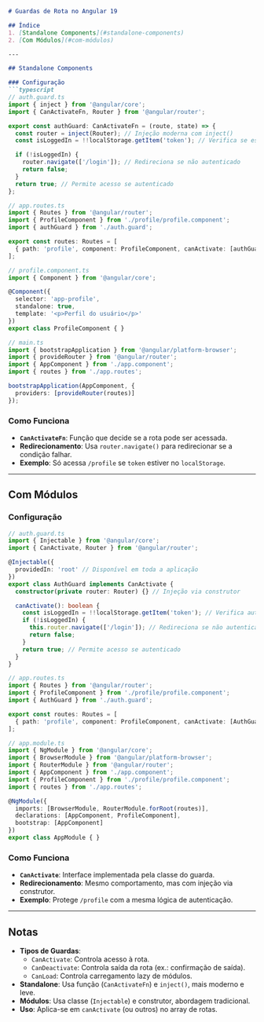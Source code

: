 
```markdown
# Guardas de Rota no Angular 19

## Índice
1. [Standalone Components](#standalone-components)
2. [Com Módulos](#com-módulos)

---

## Standalone Components

### Configuração
```typescript
// auth.guard.ts
import { inject } from '@angular/core';
import { CanActivateFn, Router } from '@angular/router';

export const authGuard: CanActivateFn = (route, state) => {
  const router = inject(Router); // Injeção moderna com inject()
  const isLoggedIn = !!localStorage.getItem('token'); // Verifica se está autenticado

  if (!isLoggedIn) {
    router.navigate(['/login']); // Redireciona se não autenticado
    return false;
  }
  return true; // Permite acesso se autenticado
};

// app.routes.ts
import { Routes } from '@angular/router';
import { ProfileComponent } from './profile/profile.component';
import { authGuard } from './auth.guard';

export const routes: Routes = [
  { path: 'profile', component: ProfileComponent, canActivate: [authGuard] } // Protege a rota
];

// profile.component.ts
import { Component } from '@angular/core';

@Component({
  selector: 'app-profile',
  standalone: true,
  template: '<p>Perfil do usuário</p>'
})
export class ProfileComponent { }

// main.ts
import { bootstrapApplication } from '@angular/platform-browser';
import { provideRouter } from '@angular/router';
import { AppComponent } from './app.component';
import { routes } from './app.routes';

bootstrapApplication(AppComponent, {
  providers: [provideRouter(routes)]
});
```

### Como Funciona
- **`CanActivateFn`**: Função que decide se a rota pode ser acessada.
- **Redirecionamento**: Usa `router.navigate()` para redirecionar se a condição falhar.
- **Exemplo**: Só acessa `/profile` se `token` estiver no `localStorage`.

---

## Com Módulos

### Configuração
```typescript
// auth.guard.ts
import { Injectable } from '@angular/core';
import { CanActivate, Router } from '@angular/router';

@Injectable({
  providedIn: 'root' // Disponível em toda a aplicação
})
export class AuthGuard implements CanActivate {
  constructor(private router: Router) {} // Injeção via construtor

  canActivate(): boolean {
    const isLoggedIn = !!localStorage.getItem('token'); // Verifica autenticação
    if (!isLoggedIn) {
      this.router.navigate(['/login']); // Redireciona se não autenticado
      return false;
    }
    return true; // Permite acesso se autenticado
  }
}

// app.routes.ts
import { Routes } from '@angular/router';
import { ProfileComponent } from './profile/profile.component';
import { AuthGuard } from './auth.guard';

export const routes: Routes = [
  { path: 'profile', component: ProfileComponent, canActivate: [AuthGuard] } // Protege a rota
];

// app.module.ts
import { NgModule } from '@angular/core';
import { BrowserModule } from '@angular/platform-browser';
import { RouterModule } from '@angular/router';
import { AppComponent } from './app.component';
import { ProfileComponent } from './profile/profile.component';
import { routes } from './app.routes';

@NgModule({
  imports: [BrowserModule, RouterModule.forRoot(routes)],
  declarations: [AppComponent, ProfileComponent],
  bootstrap: [AppComponent]
})
export class AppModule { }
```

### Como Funciona
- **`CanActivate`**: Interface implementada pela classe do guarda.
- **Redirecionamento**: Mesmo comportamento, mas com injeção via construtor.
- **Exemplo**: Protege `/profile` com a mesma lógica de autenticação.

---

## Notas
- **Tipos de Guardas**:
  - `CanActivate`: Controla acesso à rota.
  - `CanDeactivate`: Controla saída da rota (ex.: confirmação de saída).
  - `CanLoad`: Controla carregamento lazy de módulos.
- **Standalone**: Usa função (`CanActivateFn`) e `inject()`, mais moderno e leve.
- **Módulos**: Usa classe (`Injectable`) e construtor, abordagem tradicional.
- **Uso**: Aplica-se em `canActivate` (ou outros) no array de rotas.

